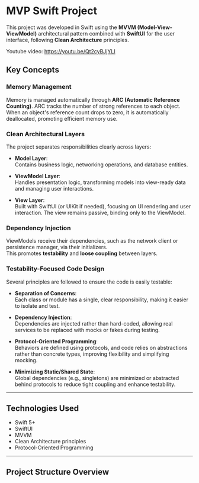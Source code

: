 # MVP Swift Project


This project was developed in Swift using the **MVVM (Model-View-ViewModel)** architectural pattern combined with **SwiftUI** for the user interface, following **Clean Architecture** principles.

Youtube video: https://youtu.be/Qt2cyBJjYLI

## Key Concepts

### Memory Management
Memory is managed automatically through **ARC (Automatic Reference Counting)**. ARC tracks the number of strong references to each object. When an object's reference count drops to zero, it is automatically deallocated, promoting efficient memory use.

### Clean Architectural Layers
The project separates responsibilities clearly across layers:

- **Model Layer**:  
  Contains business logic, networking operations, and database entities.

- **ViewModel Layer**:  
  Handles presentation logic, transforming models into view-ready data and managing user interactions.

- **View Layer**:  
  Built with SwiftUI (or UIKit if needed), focusing on UI rendering and user interaction. The view remains passive, binding only to the ViewModel.

### Dependency Injection
ViewModels receive their dependencies, such as the network client or persistence manager, via their initializers.  
This promotes **testability** and **loose coupling** between layers.

### Testability-Focused Code Design
Several principles are followed to ensure the code is easily testable:

- **Separation of Concerns**:  
  Each class or module has a single, clear responsibility, making it easier to isolate and test.

- **Dependency Injection**:  
  Dependencies are injected rather than hard-coded, allowing real services to be replaced with mocks or fakes during testing.

- **Protocol-Oriented Programming**:  
  Behaviors are defined using protocols, and code relies on abstractions rather than concrete types, improving flexibility and simplifying mocking.

- **Minimizing Static/Shared State**:  
  Global dependencies (e.g., singletons) are minimized or abstracted behind protocols to reduce tight coupling and enhance testability.

---

## Technologies Used
- Swift 5+
- SwiftUI
- MVVM
- Clean Architecture principles
- Protocol-Oriented Programming

---

## Project Structure Overview
